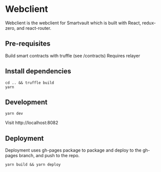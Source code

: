 # Webclient

Webclient is the webclient for Smartvault which is built with React, redux-zero, and react-router. 

## Pre-requisites

Build smart contracts with truffle (see /contracts)
Requires relayer

## Install dependencies

```
cd .. && truffle build
yarn
```

## Development

```
yarn dev
```

Visit http://localhost:8082

## Deployment

Deployment uses gh-pages package to package and deploy to the gh-pages branch, and push to the repo.

```
yarn build && yarn deploy
```